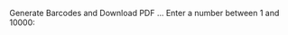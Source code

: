 Generate Barcodes and Download PDF ...                                                                                                                                                         Enter a number between 1 and 10000:
